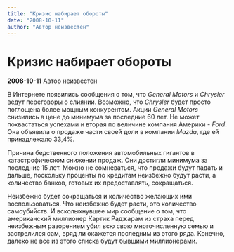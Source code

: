 ```yaml
---
title: "Кризис набирает обороты"
date: "2008-10-11"
author: "Автор неизвестен"
---
```


# Кризис набирает обороты

**2008-10-11** Автор неизвестен

В Интернете появились сообщения о том, что *General Motors* и *Chrysler* ведут переговоры о слиянии. Возможно, что *Chrysler* будет просто поглощена более мощным конкурентом. Акции *General Motors* снизились в цене до минимума за последние 60 лет. Не может похвастаться успехами и вторая по величине компания Америки - *Ford*. Она объявила о продаже части своей доли в компании *Mazdа*, где ей принадлежало 33,4%.

Причина бедственного положения автомобильных гигантов в катастрофическом снижении продаж. Они достигли минимума за последние 15 лет. Можно не сомневаться, что продажи будут падать и дальше, поскольку проценты по кредитам неизбежно будут расти, а количество банков, готовых их предоставлять, сокращаться.

Неизбежно будет сокращаться и количество желающих ими воспользоваться. Что неизбежно будет расти, это количество самоубийств. И всколыхнувшее мир сообщение о том, что американский миллионер Картик Раджарам из страха перед неизбежным разорением убил всю свою многочисленную семью и застрелился сам, вряд ли окажется последним из этого ряда. Конечно, далеко не все из этого списка будут бывшими миллионерами.